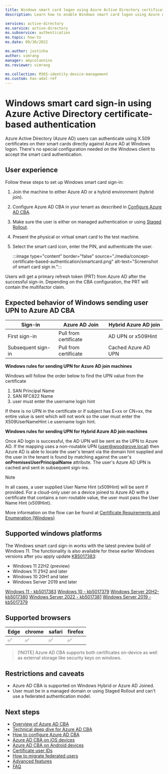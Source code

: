 ```yaml
---
title: Windows smart card logon using Azure Active Directory certificate-based authentication - Azure Active Directory
description: Learn how to enable Windows smart card logon using Azure Active Directory certificate-based authentication

services: active-directory
ms.service: active-directory
ms.subservice: authentication
ms.topic: how-to
ms.date: 09/30/2022

ms.author: justinha
author: vimrang
manager: amycolannino
ms.reviewer: vimrang

ms.collection: M365-identity-device-management
ms.custom: has-adal-ref
---
```

# Windows smart card sign-in using Azure Active Directory certificate-based authentication

Azure Active Directory (Azure AD) users can authenticate using X.509 certificates on their smart cards directly against Azure AD at Windows logon. There's no special configuration needed on the Windows client to accept the smart card authentication. 
 
## User experience 

Follow these steps to set up Windows smart card sign-in:

1. Join the machine to either Azure AD or a hybrid environment (hybrid join). 
1. Configure Azure AD CBA in your tenant as described in [Configure Azure AD CBA](how-to-certificate-based-authentication.md).
1. Make sure the user is either on managed authentication or using [Staged Rollout](../hybrid/how-to-connect-staged-rollout.md). 
1. Present the physical or virtual smart card to the test machine.
1. Select the smart card icon, enter the PIN, and authenticate the user.  

   :::image type="content" border="false" source="./media/concept-certificate-based-authentication/smartcard.png" alt-text="Screenshot of smart card sign in.":::

Users will get a primary refresh token (PRT) from Azure AD after the successful sign-in. Depending on the CBA configuration, the PRT will contain the multifactor claim. 

## Expected behavior of Windows sending user UPN to Azure AD CBA

|Sign-in | Azure AD Join | Hybrid Azure AD join |
|--------|---------------|----------------------|
|First sign-in | Pull from certificate | AD UPN or x509Hint |
|Subsequent sign-in | Pull from certificate | Cached Azure AD UPN |

**Windows rules for sending UPN for Azure AD join machines**

Windows will follow the order below to find the UPN value from the certificate
1. SAN Principal Name 
1. SAN RFC822 Name 
1. user must enter the username login hint

If there is no UPN in the certificate or if subject has E=xx or CN=xx, the entire value is sent which will not work so the user must enter the X509UserNameHint i.e  username login hint.

**Windows rules for sending UPN for Hybrid Azure AD join machines**

Once AD login is successful, the AD UPN will be sent as the UPN to Azure AD. 
If the mapping uses a non-routable UPN (user@woodgrove.local) then Azure AD is able to locate the user's tenant via the domain hint supplied and the user in the tenant is found by matching against the user's **onPremisesUserPrincipalName** attribute.
The user's Azure AD UPN is cached and sent in subsequent sign-ins.

 >[!NOTE]
 >In all cases, a user supplied User Name Hint (x509Hint) will be sent if provided. For a cloud-only user on a device joined to Azure AD with a certificate that contains a non-routable value, the user must pass the User Name Hint (x509Hint).

More information on the flow can be found at [Certificate Requirements and Enumeration (Windows)](/windows/security/identity-protection/smart-cards/smart-card-certificate-requirements-and-enumeration)

## Supported windows platforms

The Windows smart card sign-in works with the latest preview build of Windows 11. The functionality is also available for these earlier Windows versions after you apply update [KB5017383](https://support.microsoft.com/topic/september-20-2022-kb5017383-os-build-22000-1042-preview-62753265-68e9-45d2-adcb-f996bf3ad393):

- Windows 11 22H2 (preview)
- Windows 11 21H2 and later
- Windows 10 20H1 and later
- Windows Server 2019 and later

[Windows 11 - kb5017383](https://support.microsoft.com/en-us/topic/september-20-2022-kb5017383-os-build-22000-1042-preview-62753265-68e9-45d2-adcb-f996bf3ad393)
[Windows 10 - kb5017379](https://support.microsoft.com/da-dk/topic/20-september-2022-kb5017379-os-build-17763-3469-preview-50a9b9e2-745d-49df-aaae-19190e10d307)
[Windows Server 20H2- kb5017380](https://support.microsoft.com/da-dk/topic/20-september-2022-kb5017380-os-builds-19042-2075-19043-2075-og-19044-2075-preview-59ab550c-105e-4481-b440-c37f07bf7897)
[Windows Server 2022 - kb5017381](https://support.microsoft.com/da-dk/topic/20-september-2022-kb5017381-os-build-20348-1070-preview-dc843fea-bccd-4550-9891-a021ae5088f0)
[Windows Server 2019 - kb5017379](https://support.microsoft.com/da-dk/topic/20-september-2022-kb5017379-os-build-17763-3469-preview-50a9b9e2-745d-49df-aaae-19190e10d307)

## Supported browsers

|Edge | chrome | safari | firefox |
|--------|---------|------|-------|
|&#x2705; | &#x2705; | &#x2705; |&#x2705; |

>[!NOTE] Azure AD CBA supports both certificates on-device as well as external storage like security keys on windows.

## Restrictions and caveats  

- Azure AD CBA is supported on Windows Hybrid or Azure AD Joined.  
- User must be in a managed domain or using Staged Rollout and can't use a federated authentication model.

## Next steps

- [Overview of Azure AD CBA](concept-certificate-based-authentication.md)
- [Technical deep dive for Azure AD CBA](concept-certificate-based-authentication-technical-deep-dive.md)
- [How to configure Azure AD CBA](how-to-certificate-based-authentication.md)
- [Azure AD CBA on iOS devices](concept-certificate-based-authentication-mobile-ios.md)
- [Azure AD CBA on Android devices](concept-certificate-based-authentication-mobile-android.md)
- [Certificate user IDs](concept-certificate-based-authentication-certificateuserids.md)
- [How to migrate federated users](concept-certificate-based-authentication-migration.md)
- [Advanced features](concept-certificate-based-authentication-advanced-features.md)
- [FAQ](certificate-based-authentication-faq.yml)
